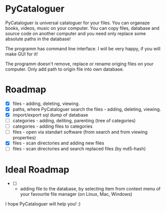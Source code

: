 # PyCataloguer

PyCataloguer is universal cataloguer for your files. You can organaze books, videos, music on your computer. You can copy files, database and source code on another computer and you need only replace some absolute paths in the database!

The programm has command line interface. I wiil be very happy, if you will make GUI for it!

The programm doesn't remove, replace or rename origing files on your computer. Only add path to origin file into own database.

# Roadmap

- [x] files - adding, deleting, viewing.
- [x] paths, where PyCataloguer search the files - adding, deleting, viewing.
- [x] import/export sql dump of database
- [ ] categories - adding, deliting, parenting (tree of categories)
- [ ] categories - adding files to categories
- [ ] files - open via standart software (from search and from viewing properties)
- [x] files - scan directories and adding new files
- [ ] files - scan directories and search replaced files (by md5-hash)

# Ideal Roadmap

- [ ] - adding file to the database, by selecting item from context menu of your favourite file manager (on Linux, Mac, Windows)

I hope PyCataloguer will help you! :)